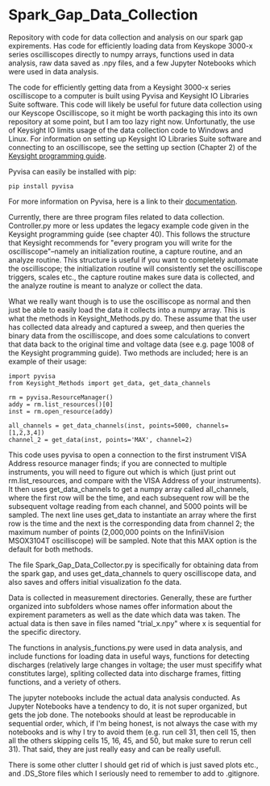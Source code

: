 # Spark_Gap_Data_Collection
Repository with code for data collection and analysis on our spark gap expirements. Has code for efficiently loading data from Keyskope 3000-x series oscilliscopes directly to numpy arrays, functions used in data analysis, raw data saved as .npy files, and a few Jupyter Notebooks which were used in data analysis.

The code for efficiently getting data from a Keysight 3000-x series oscilliscope to a computer is built using Pyvisa and Keysight IO Libraries Suite software. This code will likely be useful for future data collection using our Keyscope Oscilliscope, so it might be worth packaging this into its own repository at some point, but I am too lazy right now. Unfortunatly, the use of Keysight IO limits usage of the data collection code to Windows and Linux. For information on setting up Keysight IO Libraries Suite software and connecting to an oscilliscope, see the setting up section (Chapter 2) of the [Keysight programming guide](https://www.keysight.com/us/en/assets/9018-06894/programming-guides/9018-06894.pdf?success=true).

Pyvisa can easily be installed with pip:

```pip install pyvisa```

For more information on Pyvisa, here is a link to their [documentation](https://pyvisa.readthedocs.io/en/latest/introduction/rvalues.html).

Currently, there are three program files related to data collection. Controller.py more or less updates the legacy example code given in the Keysight programming guide (see chapter 40). This follows the structure that Keysight recommends for "every program you will write for the oscilliscope"–namely an initialization routine, a capture routine, and an analyze routine. This structure is useful if you want to completely automate the oscilliscope; the initialization routine will consistently set the oscilliscope triggers, scales etc., the capture routine makes sure data is collected, and the analyze routine is meant to analyze or collect the data. 

What we really want though is to use the oscilliscope as normal and then just be able to easily load the data it collects into a numpy array. This is what the methods in Keysight_Methods.py do. These assume that the user has collected data already and captured a sweep, and then queries the binary data from the oscilliscope, and does some calculations to convert that data back to the original time and voltage data (see e.g. page 1008 of the Keysight programming guide). Two methods are included; here is an example of their usage:

```
import pyvisa
from Keysight_Methods import get_data, get_data_channels

rm = pyvisa.ResourceManager()
addy = rm.list_resources()[0]
inst = rm.open_resource(addy)

all_channels = get_data_channels(inst, points=5000, channels=[1,2,3,4])
channel_2 = get_data(inst, points='MAX', channel=2)
```

This code uses pyvisa to open a connection to the first instrument VISA Address resource manager finds; if you are connected to multiple instruments, you will need to figure out which is which (just print out rm.list_resources, and compare with the VISA Address of your instruments). It then uses get_data_channels to get a numpy array called all_channels, where the first row will be the time, and each subsequent row will be the subsequent voltage reading from each channel, and 5000 points will be sampled. The next line uses get_data to instantiate an array where the first row is the time and the next is the corresponding data from channel 2; the maximum number of points (2,000,000 points on the InfiniiVision MSOX3104T oscilliscope) will be sampled. Note that this MAX option is the default for both methods. 

The file Spark_Gap_Data_Collector.py is specifically for obtaining data from the spark gap, and uses get_data_channels to query oscilliscope data, and also saves and offers initial visualization fo the data. 

Data is collected in measurement directories. Generally, these are further organized into subfolders whose names offer information about the expirement parameters as well as the date which data was taken. The actual data is then save in files named "trial_x.npy" where x is sequential for the specific directory.

The functions in analysis_functions.py were used in data analysis, and include functions for loading data in useful ways, functions for detecting discharges (relatively large changes in voltage; the user must specifify what constitutes large), spliting collected data into discharge frames, fitting functions, and a veriety of others. 

The jupyter notebooks include the actual data analysis conducted. As Jupyter Notebooks have a tendency to do, it is not super organized, but gets the job done. The notebooks should at least be reproducable in sequential order, which, if I'm being honest, is not always the case with my notebooks and is why I try to avoid them (e.g. run cell 31, then cell 15, then all the others skipping cells 15, 16, 45, and 50, but make sure to rerun cell 31). That said, they are just really easy and can be really usefull.

There is some other clutter I should get rid of which is just saved plots etc., and .DS_Store files which I seriously need to remember to add to .gitignore.

